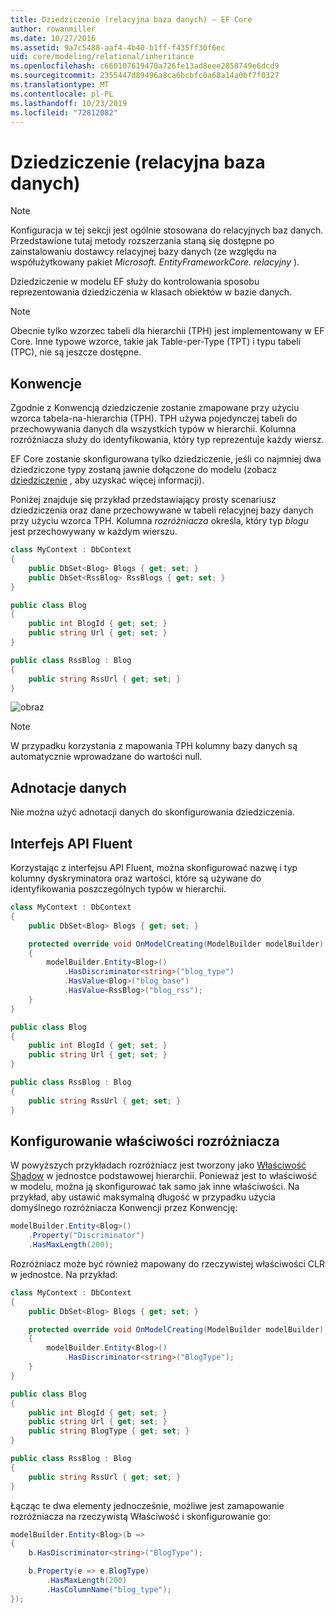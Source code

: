 ```yaml
---
title: Dziedziczenie (relacyjna baza danych) — EF Core
author: rowanmiller
ms.date: 10/27/2016
ms.assetid: 9a7c5488-aaf4-4b40-b1ff-f435ff30f6ec
uid: core/modeling/relational/inheritance
ms.openlocfilehash: c660107619470a726fe13ad8eee2850749e6dcd9
ms.sourcegitcommit: 2355447d89496a8ca6bcbfc0a68a14a0bf7f0327
ms.translationtype: MT
ms.contentlocale: pl-PL
ms.lasthandoff: 10/23/2019
ms.locfileid: "72812082"
---
```

# <a name="inheritance-relational-database"></a>Dziedziczenie (relacyjna baza danych)

> [!NOTE]  
> Konfiguracja w tej sekcji jest ogólnie stosowana do relacyjnych baz danych. Przedstawione tutaj metody rozszerzania staną się dostępne po zainstalowaniu dostawcy relacyjnej bazy danych (ze względu na współużytkowany pakiet *Microsoft. EntityFrameworkCore. relacyjny* ).

Dziedziczenie w modelu EF służy do kontrolowania sposobu reprezentowania dziedziczenia w klasach obiektów w bazie danych.

> [!NOTE]  
> Obecnie tylko wzorzec tabeli dla hierarchii (TPH) jest implementowany w EF Core. Inne typowe wzorce, takie jak Table-per-Type (TPT) i typu tabeli (TPC), nie są jeszcze dostępne.

## <a name="conventions"></a>Konwencje

Zgodnie z Konwencją dziedziczenie zostanie zmapowane przy użyciu wzorca tabela-na-hierarchia (TPH). TPH używa pojedynczej tabeli do przechowywania danych dla wszystkich typów w hierarchii. Kolumna rozróżniacza służy do identyfikowania, który typ reprezentuje każdy wiersz.

EF Core zostanie skonfigurowana tylko dziedziczenie, jeśli co najmniej dwa dziedziczone typy zostaną jawnie dołączone do modelu (zobacz [dziedziczenie](../inheritance.md) , aby uzyskać więcej informacji).

Poniżej znajduje się przykład przedstawiający prosty scenariusz dziedziczenia oraz dane przechowywane w tabeli relacyjnej bazy danych przy użyciu wzorca TPH. Kolumna *rozróżniacza* określa, który typ *blogu* jest przechowywany w każdym wierszu.

<!-- [!code-csharp[Main](samples/core/relational/Modeling/Conventions/InheritanceDbSets.cs)] -->
``` csharp
class MyContext : DbContext
{
    public DbSet<Blog> Blogs { get; set; }
    public DbSet<RssBlog> RssBlogs { get; set; }
}

public class Blog
{
    public int BlogId { get; set; }
    public string Url { get; set; }
}

public class RssBlog : Blog
{
    public string RssUrl { get; set; }
}
```

![obraz](_static/inheritance-tph-data.png)

>[!NOTE]
> W przypadku korzystania z mapowania TPH kolumny bazy danych są automatycznie wprowadzane do wartości null.

## <a name="data-annotations"></a>Adnotacje danych

Nie można użyć adnotacji danych do skonfigurowania dziedziczenia.

## <a name="fluent-api"></a>Interfejs API Fluent

Korzystając z interfejsu API Fluent, można skonfigurować nazwę i typ kolumny dyskryminatora oraz wartości, które są używane do identyfikowania poszczególnych typów w hierarchii.

<!-- [!code-csharp[Main](samples/core/relational/Modeling/FluentAPI/InheritanceTPHDiscriminator.cs?highlight=7,8,9,10)] -->
``` csharp
class MyContext : DbContext
{
    public DbSet<Blog> Blogs { get; set; }

    protected override void OnModelCreating(ModelBuilder modelBuilder)
    {
        modelBuilder.Entity<Blog>()
            .HasDiscriminator<string>("blog_type")
            .HasValue<Blog>("blog_base")
            .HasValue<RssBlog>("blog_rss");
    }
}

public class Blog
{
    public int BlogId { get; set; }
    public string Url { get; set; }
}

public class RssBlog : Blog
{
    public string RssUrl { get; set; }
}
```

## <a name="configuring-the-discriminator-property"></a>Konfigurowanie właściwości rozróżniacza

W powyższych przykładach rozróżniacz jest tworzony jako [Właściwość Shadow](xref:core/modeling/shadow-properties) w jednostce podstawowej hierarchii. Ponieważ jest to właściwość w modelu, można ją skonfigurować tak samo jak inne właściwości. Na przykład, aby ustawić maksymalną długość w przypadku użycia domyślnego rozróżniacza Konwencji przez Konwencję:

```C#
modelBuilder.Entity<Blog>()
    .Property("Discriminator")
    .HasMaxLength(200);
```

Rozróżniacz może być również mapowany do rzeczywistej właściwości CLR w jednostce. Na przykład:

```C#
class MyContext : DbContext
{
    public DbSet<Blog> Blogs { get; set; }

    protected override void OnModelCreating(ModelBuilder modelBuilder)
    {
        modelBuilder.Entity<Blog>()
            .HasDiscriminator<string>("BlogType");
    }
}

public class Blog
{
    public int BlogId { get; set; }
    public string Url { get; set; }
    public string BlogType { get; set; }
}

public class RssBlog : Blog
{
    public string RssUrl { get; set; }
}
```

Łącząc te dwa elementy jednocześnie, możliwe jest zamapowanie rozróżniacza na rzeczywistą Właściwość i skonfigurowanie go:

```C#
modelBuilder.Entity<Blog>(b =>
{
    b.HasDiscriminator<string>("BlogType");

    b.Property(e => e.BlogType)
        .HasMaxLength(200)
        .HasColumnName("blog_type");
});
```
